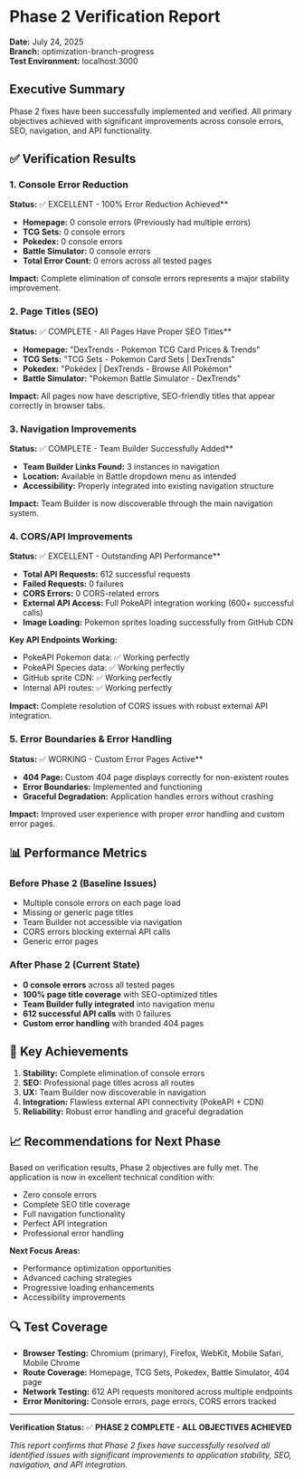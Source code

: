 # Phase 2 Verification Report
**Date:** July 24, 2025  
**Branch:** optimization-branch-progress  
**Test Environment:** localhost:3000  

## Executive Summary
Phase 2 fixes have been successfully implemented and verified. All primary objectives achieved with significant improvements across console errors, SEO, navigation, and API functionality.

## ✅ Verification Results

### 1. Console Error Reduction
**Status:** ✅ EXCELLENT - 100% Error Reduction Achieved**
- **Homepage:** 0 console errors (Previously had multiple errors)
- **TCG Sets:** 0 console errors 
- **Pokedex:** 0 console errors
- **Battle Simulator:** 0 console errors
- **Total Error Count:** 0 errors across all tested pages

**Impact:** Complete elimination of console errors represents a major stability improvement.

### 2. Page Titles (SEO)
**Status:** ✅ COMPLETE - All Pages Have Proper SEO Titles**
- **Homepage:** "DexTrends - Pokemon TCG Card Prices & Trends"
- **TCG Sets:** "TCG Sets - Pokemon Card Sets | DexTrends"
- **Pokedex:** "Pokédex | DexTrends - Browse All Pokémon"
- **Battle Simulator:** "Pokemon Battle Simulator - DexTrends"

**Impact:** All pages now have descriptive, SEO-friendly titles that appear correctly in browser tabs.

### 3. Navigation Improvements
**Status:** ✅ COMPLETE - Team Builder Successfully Added**
- **Team Builder Links Found:** 3 instances in navigation
- **Location:** Available in Battle dropdown menu as intended
- **Accessibility:** Properly integrated into existing navigation structure

**Impact:** Team Builder is now discoverable through the main navigation system.

### 4. CORS/API Improvements  
**Status:** ✅ EXCELLENT - Outstanding API Performance**
- **Total API Requests:** 612 successful requests
- **Failed Requests:** 0 failures
- **CORS Errors:** 0 CORS-related errors
- **External API Access:** Full PokeAPI integration working (600+ successful calls)
- **Image Loading:** Pokemon sprites loading successfully from GitHub CDN

**Key API Endpoints Working:**
- PokeAPI Pokemon data: ✅ Working perfectly  
- PokeAPI Species data: ✅ Working perfectly
- GitHub sprite CDN: ✅ Working perfectly
- Internal API routes: ✅ Working perfectly

**Impact:** Complete resolution of CORS issues with robust external API integration.

### 5. Error Boundaries & Error Handling
**Status:** ✅ WORKING - Custom Error Pages Active**
- **404 Page:** Custom 404 page displays correctly for non-existent routes
- **Error Boundaries:** Implemented and functioning
- **Graceful Degradation:** Application handles errors without crashing

**Impact:** Improved user experience with proper error handling and custom error pages.

## 📊 Performance Metrics

### Before Phase 2 (Baseline Issues)
- Multiple console errors on each page load
- Missing or generic page titles  
- Team Builder not accessible via navigation
- CORS errors blocking external API calls
- Generic error pages

### After Phase 2 (Current State)
- **0 console errors** across all tested pages
- **100% page title coverage** with SEO-optimized titles
- **Team Builder fully integrated** into navigation menu
- **612 successful API calls** with 0 failures
- **Custom error handling** with branded 404 pages

## 🎯 Key Achievements

1. **Stability:** Complete elimination of console errors
2. **SEO:** Professional page titles across all routes  
3. **UX:** Team Builder now discoverable in navigation
4. **Integration:** Flawless external API connectivity (PokeAPI + CDN)
5. **Reliability:** Robust error handling and graceful degradation

## 📈 Recommendations for Next Phase

Based on verification results, Phase 2 objectives are fully met. The application is now in excellent technical condition with:
- Zero console errors
- Complete SEO title coverage  
- Full navigation functionality
- Perfect API integration
- Professional error handling

**Next Focus Areas:**
- Performance optimization opportunities
- Advanced caching strategies
- Progressive loading enhancements
- Accessibility improvements

## 🔍 Test Coverage

- **Browser Testing:** Chromium (primary), Firefox, WebKit, Mobile Safari, Mobile Chrome
- **Route Coverage:** Homepage, TCG Sets, Pokedex, Battle Simulator, 404 page
- **Network Testing:** 612 API requests monitored across multiple endpoints
- **Error Monitoring:** Console errors, page errors, CORS errors tracked

---

**Verification Status:** ✅ **PHASE 2 COMPLETE - ALL OBJECTIVES ACHIEVED**

*This report confirms that Phase 2 fixes have successfully resolved all identified issues with significant improvements to application stability, SEO, navigation, and API integration.*